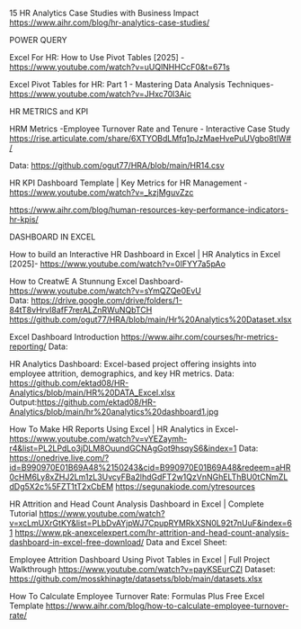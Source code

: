 


15 HR Analytics Case Studies with Business Impact
https://www.aihr.com/blog/hr-analytics-case-studies/



POWER QUERY

Excel For HR: How to Use Pivot Tables [2025]  -https://www.youtube.com/watch?v=uUQlNHHCcF0&t=671s

Excel Pivot Tables for HR: Part 1 - Mastering Data Analysis Techniques- https://www.youtube.com/watch?v=JHxc70l3Aic

HR METRICS and  KPI 

HRM Metrics -Employee Turnover Rate and Tenure - Interactive Case Study
https://rise.articulate.com/share/6XTYOBdLMfq1pJzMaeHvePuUVgbo8tlW#/

Data: https://github.com/ogut77/HRA/blob/main/HR14.csv

HR KPI Dashboard Template | Key Metrics for HR Management -https://www.youtube.com/watch?v=_kzjMguvZzc

https://www.aihr.com/blog/human-resources-key-performance-indicators-hr-kpis/

DASHBOARD IN EXCEL

How to build an Interactive HR Dashboard in Excel | HR Analytics in Excel [2025]- https://www.youtube.com/watch?v=0IFYY7a5pAo

How to CreatwE A Stunnung Excel Dashboard-https://www.youtube.com/watch?v=sYmQZQe0EvU  
Data: https://drive.google.com/drive/folders/1-84tT8vHrvI8afF7rerALZnRWuNQbTCH
https://github.com/ogut77/HRA/blob/main/Hr%20Analytics%20Dataset.xlsx

Excel Dashboard Introduction
https://www.aihr.com/courses/hr-metrics-reporting/
Data:


HR Analytics Dashboard: Excel-based project offering insights into employee attrition, demographics, and key HR metrics. 
 Data: https://github.com/ektad08/HR-Analytics/blob/main/HR%20DATA_Excel.xlsx  Output:https://github.com/ektad08/HR-Analytics/blob/main/hr%20analytics%20dashboard1.jpg

How To Make HR Reports Using Excel | HR Analytics in Excel-https://www.youtube.com/watch?v=vYEZaymh-r4&list=PL2LPdLo3jDLM8OuundGCNAgGot9hsqyS6&index=1
Data: https://onedrive.live.com/?id=B990970E01B69A48%2150243&cid=B990970E01B69A48&redeem=aHR0cHM6Ly8xZHJ2Lm1zL3UvcyFBa2lhdGdFT2w1QzVnNGhELThBU0tCNmZLdDg5X2c%5FZT1tT2xCbEM
https://segunakiode.com/ytresources

HR Attrition and Head Count Analysis Dashboard in Excel | Complete Tutorial
https://www.youtube.com/watch?v=xcLmUXrGtKY&list=PLbDvAYjpWJ7CpupRYMRkXSN0L92t7nUuF&index=61
https://www.pk-anexcelexpert.com/hr-attrition-and-head-count-analysis-dashboard-in-excel-free-download/
Data and Excel Sheet:


Employee Attrition Dashboard Using Pivot Tables in Excel | Full Project Walkthrough https://www.youtube.com/watch?v=payKSEurCZI
Dataset: https://github.com/mosskhinagte/datasetss/blob/main/datasets.xlsx


How To Calculate Employee Turnover Rate: Formulas Plus Free Excel Template https://www.aihr.com/blog/how-to-calculate-employee-turnover-rate/

